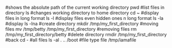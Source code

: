 #shows the absolute path of the current working directory
pwd
#list files in directory
ls
#changes working directory to home directory
cd ~
#display files in long format
ls -l
#display files even hidden ones n long format
ls -la
#display
ls -lna
#create directory
mkdir /tmp/my_first_directory
#moving files
mv /tmp/betty /tmp/my_first_directory
#removing files
rm /tmp/my_first_directory/betty
#delete directory
rmdir /tmp/my_first_directory
#back
cd -
#all files
ls -al . .. /boot
#file type
file /tmp/iamafile
